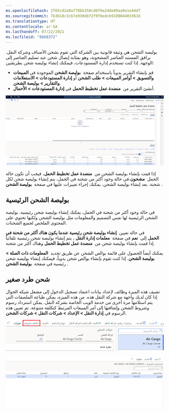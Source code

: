 ```yaml
---
ms.openlocfilehash: 2f65cd2a0af78bb350cd0f9a24de89aa0e1e44d7
ms.sourcegitcommit: 7b3b18c3cb7e930dbf2f9f6edcb9108044033616
ms.translationtype: HT
ms.contentlocale: ar-SA
ms.lasthandoff: 07/22/2021
ms.locfileid: "6668372"
---
```

بوليصة الشحن هي وثيقة قانونية بين الشركة التي تقوم بشحن الأصناف وشركة النقل. يرافق المستند العناصر المشحونة، وهو بمثابة إيصال شحن عند تسليم العناصر إلى الوجهة. إذا كنت تستخدم إدارة المستودعات، فيمكنك إنشاء بوليصة شحن بطريقتين:

- قم بإنشاء التقرير يدوياً باستخدام صفحة  **بوليصة الشحن** الموجودة في **المبيعات والتسويق > أوامر المبيعات > طلب الشحن** أو **إدارة المستودعات > الاستعلامات والتقارير > بوليصة الشحن**.
- أنشئ التقرير من  **منضدة عمل تخطيط الحمل** في **إدارة المستودعات > الأحمال**.

[![لقطة شاشة لصفحة منضدة عمل تخطيط الحمل.](../media/load-planning-workbench.png)](../media/load-planning-workbench.png#lightbox)

إذا قمت بإنشاء بوليصة الشحن من  **منضدة عمل تخطيط الحمل**، فيجب أن تكون حالة الحمل  **مشحون**.في حالة وجود أكثر من شحنة في الحمل، يتم إنشاء بوليصة شحن لكل شحنة. بعد إنشاء بوليصة الشحن، يمكنك إجراء تغييرات عليها في صفحة  **بوليصة الشحن** .

## <a name="master-bill-of-lading"></a>بوليصة الشحن الرئيسية 

في حالة وجود أكثر من شحنة في الحمل، يمكنك إنشاء بوليصة شحن رئيسية. بوليصة الشحن الرئيسية لها نفس التصميم والمعلومات مثل بوليصة الشحن ولكنها تحتوي على المحتوى الملخص لجميع الشحنات.

في حالة تعيين  **إنشاء بوليصة شحن رئيسية عندما يكون هناك أكثر من شحنة في الحمل** إلى  **نعم** في صفحة  **معلمات إدارة النقل** ، يتم إنشاء بوليصة شحن رئيسية تلقائياً إذا قمت بإنشاء بوليصة شحن من  **منضدة عمل تخطيط الحمل** وهناك أكثر من شحنة.

يمكنك أيضاً الحصول على قائمة بوالص الشحن عن طريق تحديد  **المعلومات ذات الصلة > بوليصة الشحن**. إذا كنت تقوم بإنشاء بوالص شحن يدوياً، فيمكنك إنشاء بوليصة شحن رئيسية في صفحة  **بوليصة الشحن** .

## <a name="small-parcel-shipping"></a>شحن طرد صغير

تضيف هذه الميزة وظائف لإعداد بيانات اعتماد تسجيل الدخول إلى مشغل شبكة الجوال إذا كان لديك واجهة مع شركة النقل هذه. من هذه الميزة، يمكن طباعة الملصقات التي يتم استلامها مرة أخرى من خدمة الويب الخاصة بشركة النقل. يمكن استرداد رسوم وشروط الشحن وإضافتها إلى أمر المبيعات المرتبط كتكلفة متنوعة. تم تعيين هذه الرسوم في **إدارة النقل > الإعداد > شركات النقل > شركات الشحن**.

[![لقطة شاشة لصفحة شركات نقل الشحن. ](../media/miscellaneous-charges-option-ssm.png)](../media/miscellaneous-charges-option-ssm.png#lightbox)


[![لقطة شاشة لصفحة الرسوم المتنوعة.](../media/miscellaneous-charges-ss.png)](../media/miscellaneous-charges-ss.png#lightbox)


